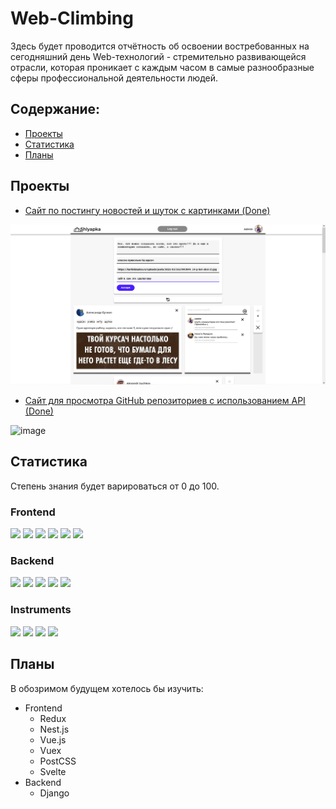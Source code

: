 # Web-Climbing

Здесь будет проводится отчётность об освоении востребованных на сегодняшний день Web-технологий - стремительно развивающейся отрасли, которая проникает с каждым часом в самые разнообразные сферы профессиональной деятельности людей.

## Содержание:
 - [Проекты](#projects)
 - [Статистика](#stats)
 - [Планы](#plans)

<a name="projects"></a>
## Проекты

- [Сайт по постингу новостей и шуток с картинками (Done)](https://github.com/shlyapos/bmstu_db_proj)

![](https://github.com/shlyapos/bmstu_db_proj/blob/main/Documents/screenshot_3.png)

- [Сайт для просмотра GitHub репозиториев с использованием API (Done)](https://github.com/shlyapos/kts-summer-2021-GitHowCoolAU)

![image](https://user-images.githubusercontent.com/48223723/137636968-5470ccd7-14f3-486b-b5f3-eb285e0e17ac.png)

<a name="stats"></a> 
## Статистика

Степень знания будет варироваться от 0 до 100.

### Frontend

![](https://img.shields.io/badge/HTML-95-E34F26?style=flat-square&logo=HTML5&logoColor=FFFFFF)
![](https://img.shields.io/badge/CSS-80-1572B6?style=flat-square&logo=CSS3&logoColor=FFFFFF)
![](https://img.shields.io/badge/JavaScript-90-F7DF1E?style=flat-square&logo=JavaScript&logoColor=FFFFFF)
![](https://img.shields.io/badge/React.js-70-61DAFB?style=flat-square&logo=React&logoColor=FFFFFF)
![](https://img.shields.io/badge/Sass-100-CC6699?style=flat-square&logo=Sass&logoColor=FFFFFF)
![](https://img.shields.io/badge/MobX-80-E34F26?style=flat-square)

### Backend

![](https://img.shields.io/badge/C/C++-60-00599C?style=flat-square&logo=cplusplus&logoColor=FFFFFF)
![](https://img.shields.io/badge/Python-60-3776AB?style=flat-square&logo=python&logoColor=FFFFFF)
![](https://img.shields.io/badge/Csharp-40-239120?style=flat-square&logo=csharp&logoColor=FFFFFF)
![](https://img.shields.io/badge/PostgreSQL-85-4169E1?style=flat-square&logo=postgresql&logoColor=FFFFFF)
![](https://img.shields.io/badge/Node.js-90-339933?style=flat-square&logo=nodedotjs&logoColor=FFFFFF)

### Instruments

![](https://img.shields.io/badge/Git-100-F05032?style=flat-square&logo=git&logoColor=FFFFFF)
![](https://img.shields.io/badge/Npm-100-CB3837?style=flat-square&logo=npm&logoColor=FFFFFF)
![](https://img.shields.io/badge/Figma-80-F24E1E?style=flat-square&logo=figma&logoColor=FFFFFF)
![](https://img.shields.io/badge/PhotoShop-60-31A8FF?style=flat-square&logo=adobephotoshop&logoColor=FFFFFF)

<a name="plans"></a>
## Планы

В обозримом будущем хотелось бы изучить:
- Frontend
  - Redux
  - Nest.js
  - Vue.js
  - Vuex
  - PostCSS
  - Svelte
- Backend
  - Django
